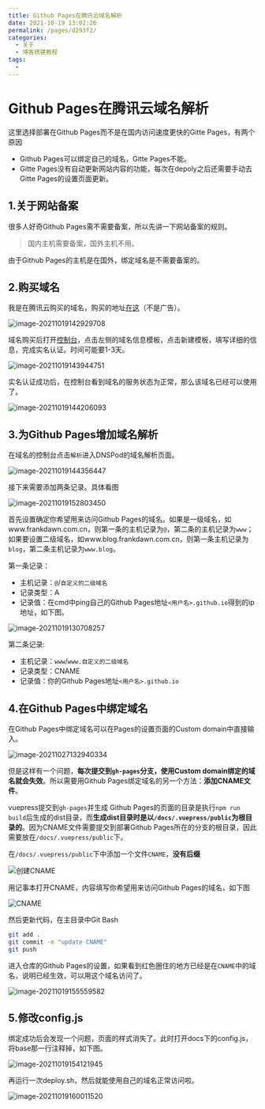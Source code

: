 ```yaml
---
title: Github Pages在腾讯云域名解析
date: 2021-10-19 13:02:26
permalink: /pages/d293f2/
categories:
  - 关于
  - 博客搭建教程
tags:
  - 
---
```

# Github Pages在腾讯云域名解析

这里选择部署在Github Pages而不是在国内访问速度更快的Gitte Pages，有两个原因

- Github Pages可以绑定自己的域名，Gitte Pages不能。
- Gitte Pages没有自动更新网站内容的功能，每次在depoly之后还需要手动去Gitte Pages的设置页面更新。

## 1.关于网站备案

很多人好奇Github Pages需不需要备案，所以先讲一下网站备案的规则。

> 国内主机需要备案，国外主机不用。

由于Github Pages的主机是在国外，绑定域名是不需要备案的。

## 2.购买域名

我是在腾讯云购买的域名，购买的地址[在这](https://buy.cloud.tencent.com/domain?from=console)（不是广告）。

![image-20211019142929708](https://cdn.jsdelivr.net/gh/Master-Frank/Image-hosting/img/20211019142936.png)

域名购买后打开[控制台](https://console.cloud.tencent.com/domain)，点击左侧的域名信息模板，点击新建模板，填写详细的信息，完成实名认证。时间可能要1-3天。

![image-20211019143944751](https://cdn.jsdelivr.net/gh/Master-Frank/Image-hosting/img/20211019143944.png)

实名认证成功后，在控制台看到域名的服务状态为正常，那么该域名已经可以使用了。

![image-20211019144206093](https://cdn.jsdelivr.net/gh/Master-Frank/Image-hosting/img/20211019144206.png)

## 3.为Github Pages增加域名解析

在域名的控制台点击`解析`进入DNSPod的域名解析页面。

![image-20211019144356447](https://cdn.jsdelivr.net/gh/Master-Frank/Image-hosting/img/20211019144356.png)

接下来需要添加两条记录。具体看图

![image-20211019152803450](https://cdn.jsdelivr.net/gh/Master-Frank/Image-hosting/img/20211019152803.png)

首先设置确定你希望用来访问Github Pages的域名。如果是一级域名，如www.frankdawn.com.cn，则第一条的主机记录为`@`，第二条的主机记录为`www`；如果要设置二级域名，如www.blog.frankdawn.com.cn，则第一条主机记录为`blog`，第二条主机记录为`www.blog`。

第一条记录：

- 主机记录：`@`/`自定义的二级域名`
- 记录类型：A
- 记录值：在cmd中ping自己的Github Pages地址`<用户名>.github.io`得到的ip地址，如下图。

![image-20211019130708257](https://cdn.jsdelivr.net/gh/Master-Frank/Image-hosting/img/20211019130708.png)

第二条记录:

- 主机记录：`www`/`www.自定义的二级域名`
- 记录类型：CNAME
- 记录值：你的Github Pages地址`<用户名>.github.io`

## 4.在Github Pages中绑定域名

在Github Pages中绑定域名可以在Pages的设置页面的Custom domain中直接输入。

![image-20211027132940334](https://cdn.jsdelivr.net/gh/Master-Frank/Image-hosting/img/20211027132947.png)

但是这样有一个问题，**每次提交到`gh-pages`分支，使用Custom domain绑定的域名就会失效**。所以需要用Github Pages绑定域名的另一个方法：**添加CNAME文件**。

vuepress提交到`gh-pages`并生成 Github Pages的页面的目录是执行`npm run build`后生成的dist目录，而**生成dist目录时是以`/docs/.vuepress/public`为根目录的**。因为CNAME文件需要提交到部署Github Pages所在的分支的根目录，因此需要放在`/docs/.vuepress/public`下。

在`/docs/.vuepress/public`下中添加一个文件`CNAME`，**没有后缀**

![创建CNAME](https://cdn.jsdelivr.net/gh/Master-Frank/Image-hosting/img/20211019162746.png)

用记事本打开CNAME，内容填写你希望用来访问Github Pages的域名，如下图

![CNAME](https://cdn.jsdelivr.net/gh/Master-Frank/Image-hosting/img/20211019151838.png)

然后更新代码，在主目录中Git Bash

```sh
git add .
git commit -m "update CNAME"
git push
```

进入仓库的Github Pages的设置，如果看到红色圈住的地方已经是在`CNAME`中的域名，说明已经生效，可以用这个域名访问了。

![image-20211019155559582](https://cdn.jsdelivr.net/gh/Master-Frank/Image-hosting/img/20211019155559.png)

## 5.修改config.js

绑定成功后会发现一个问题，页面的样式消失了。此时打开docs下的config.js，将base那一行注释掉，如下图。

![image-20211019154121945](https://cdn.jsdelivr.net/gh/Master-Frank/Image-hosting/img/20211019154122.png)

再运行一次deploy.sh，然后就能使用自己的域名正常访问啦。

![image-20211019160011520](https://cdn.jsdelivr.net/gh/Master-Frank/Image-hosting/img/20211019160012.png)

